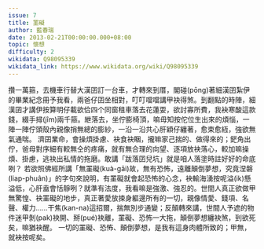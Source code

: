 ```yaml
---
issue: 7
title: 罣礙
author: 藍春瑞
date: 2013-02-21T00:00:00.000+08:00
topic: 懷想
difficulty: 2
wikidata: Q98095339
wikidata_link: https://www.wikidata.org/wiki/Q98095339
---
```

攢一萬箍，去機車行替大漢囝訂一台車，才轉來到厝，閣碰(pōng)著細漢囝紮伊的畢業紀念冊予我看，兩爸仔囝坐相對，叮叮噹噹講甲袂得煞。到翻點的時陣，細漢囝才講伊按算明仔載欲佮四个同窗租車落去花蓮耍，欲討寡所費，我袂寒酸這款錢，綴手撏(jîm)兩千箍。紲落去，坐佇膨椅頂，嘛毋知按佗位生出來的煩惱，一陣一陣佇頭殼內親像捎無總的膨紗，一沿一沿共心肝穎仔纏著，愈束愈絚，強欲無氣通喘。
濟囝業命，會操煩掛慮、袂食袂睏，攏嘛家己揣的、做得來的；鋩角出佇，爸母對序細有較無仝的疼痛，就有無合理的向望、逐項放袂落心，較加嘛操煩、掛慮，逃袂出私情的拖磨。敢講「跋落囝兒坑」就是咱人落塗時註好好的命底咧？
若欲照佛經所講「無罣礙(kuà-gāi)故，無有恐怖，遠離顛倒夢想，究竟涅磐(liap-phuân)」的字句來說明，有罣礙就會起恐怖的心念，袂輸海湧按呢溢(ik)懸溢低，心肝盍會恬靜咧？就準有法度，我看嘛是強激、強忍的。世間人真正欲做甲無驚惶、袂罣礙的地步，真正著愛放捒身軀邊所有的一切，親像情愛、錢項、名聲、權力……干焦(kan-na)這招爾，揣無別步通變；反顛轉來講，世間人予遮的物件迷甲剝(pak)袂開、掰(pué)袂離，罣礙、恐怖一大拖，顛倒夢想纏袂煞，到欲死矣，嘛猶袂醒。
一切的罣礙、恐怖、顛倒夢想，是我有這身肉體所致的；甲無，就袂按呢矣。